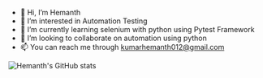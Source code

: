 - 👋 Hi, I’m Hemanth
- 👀 I’m interested in Automation Testing
- 🌱 I’m currently learning selenium with python using Pytest Framework
- 💞️ I’m looking to collaborate on automation using python
- 📫 You can reach me through kumarhemanth012@gmail.com



<!---
hemz10/hemz10 is a ✨ special ✨ repository because its `README.md` (this file) appears on your GitHub profile.
You can click the Preview link to take a look at your changes.
--->

![Hemanth's GitHub stats](https://github-readme-stats.vercel.app/api?username=hemz10&theme=dark&show_icons=true)
